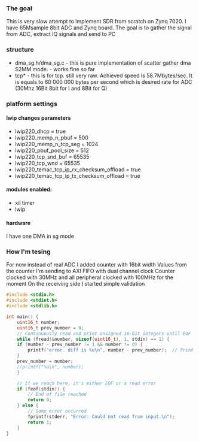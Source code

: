 ### The goal
This is very slow attempt to implement SDR from scratch on Zynq 7020.
I have 65Msample 8bit ADC and Zynq board. The goal is to gather the signal from ADC, extract IQ signals and send to PC

### structure
 - dma_sg.h/dma_sg.c - this is pure implementation of scatter gather dma S2MM mode. - works fine so far 
 - tcp* - this is for tcp. still very raw. Achieved speed is 58.7Mbytes/sec. It is equals to 60 000 000 bytes per second which is desired rate for ADC (30Mhz 16Bit 8bit for I and 8Bit for Q)


### platform settings

#### lwip changes parameters
 - lwip220_dhcp = true
 - lwip220_memp_n_pbuf = 500 
 - lwip220_memp_n_tcp_seg = 1024
 - lwip220_pbuf_pool_size = 512
 - lwip220_tcp_snd_buf = 65535
 - lwip220_tcp_wnd = 65535
 - lwip220_temac_tcp_ip_rx_checksum_offload = true
 - lwip220_temac_tcp_ip_tx_checksum_offload = true

#### modules enabled: 
 - xil timer 
 - lwip


#### hardware
I have one DMA in sg mode

### How I'm tesing 
For now instead of real ADC I added counter with 16bit width 
Values from the counter I'm sending to AXI FIFO with dual channel clock 
Counter clocked with 30MHz and all peripheral clocked with 100MHz for the moment
On the receiving side I started simple validation 
```C
#include <stdio.h>
#include <stdint.h>
#include <stdlib.h>

int main() {
    uint16_t number;
    uint16_t prev_number = 0;
    // Continuously read and print unsigned 16-bit integers until EOF
    while (fread(&number, sizeof(uint16_t), 1, stdin) == 1) {
	if (number - prev_number != 1 && number != 0) {
		printf("error. diff is %u\n", number - prev_number);  // Print as unsigned integer
	}
	prev_number = number;
	//printf("%u\n", number);
    }

    // If we reach here, it's either EOF or a read error
    if (feof(stdin)) {
        // End of file reached
        return 0;
    } else {
        // Some error occurred
        fprintf(stderr, "Error: Could not read from input.\n");
        return 1;
    }
}

```